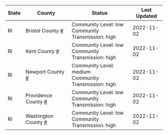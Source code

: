 State | County | Status | Last Updated
--- | --- | --- | --- 
RI | Bristol County <a href="#bristol_county">#</a> | <a name="bristol_county"></a>Community Level: low<br/>Community Transmission: high | 2022-11-02
RI | Kent County <a href="#kent_county">#</a> | <a name="kent_county"></a>Community Level: low<br/>Community Transmission: high | 2022-11-02
RI | Newport County <a href="#newport_county">#</a> | <a name="newport_county"></a>Community Level: medium<br/>Community Transmission: high | 2022-11-02
RI | Providence County <a href="#providence_county">#</a> | <a name="providence_county"></a>Community Level: low<br/>Community Transmission: high | 2022-11-02
RI | Washington County <a href="#washington_county">#</a> | <a name="washington_county"></a>Community Level: low<br/>Community Transmission: high | 2022-11-02
